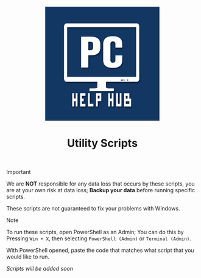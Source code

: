 <p align="center">
  <img src="https://github.com/shinthebean1/pchh-assets/blob/main/logo.png" width="300" height="300">
</p>


<div align="center">
  <h1><strong>Utility Scripts</strong></h1>
</div>

‎ 

> [!IMPORTANT]
>
> We are **NOT** responsible for any data loss that occurs by these scripts, you are at your own risk at data loss; **Backup your data** before running specific scripts.
> 
> These scripts are not guaranteed to fix your problems with Windows.

> [!NOTE]
> To run these scripts, open PowerShell as an Admin; You can do this by Pressing `Win + X`, then selecting `PowerShell (Admin)` or `Terminal (Admin)`.
> 
> With PowerShell opened, paste the code that matches what script that you would like to run.

*Scripts will be added soon*
